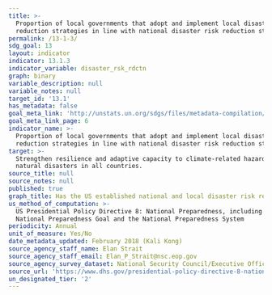 ```yaml
---
title: >-
  Proportion of local governments that adopt and implement local disaster risk
  reduction strategies in line with national disaster risk reduction strategies
permalink: /13-1-3/
sdg_goal: 13
layout: indicator
indicator: 13.1.3
indicator_variable: disaster_rsk_rdctn
graph: binary
variable_description: null
variable_notes: null
target_id: '13.1'
has_metadata: false
goal_meta_link: 'http://unstats.un.org/sdgs/files/metadata-compilation/Metadata-Goal-13.pdf'
goal_meta_link_page: 6
indicator_name: >-
  Proportion of local governments that adopt and implement local disaster risk
  reduction strategies in line with national disaster risk reduction strategies
target: >-
  Strengthen resilience and adaptive capacity to climate-related hazards and
  natural disasters in all countries.
source_title: null
source_notes: null
published: true
graph_title: Has the US established national and local disaster risk reduction strategies?
us_method_of_computation: >-
  US Presidential Policy Directive 8: National Preparedness, including the
  National Preparedness Goal and the National Preparedness System
periodicity: Annual
unit_of_measure: Yes/No
date_metadata_updated: February 2018 (Kali Kong)
source_agency_staff_name: Elan Strait
source_agency_staff_email: Elan_P_Strait@nsc.eop.gov
source_agency_survey_dataset: National Security Council/Executive Office of the President
source_url: 'https://www.dhs.gov/presidential-policy-directive-8-national-preparedness'
un_designated_tier: '2'
---
```

